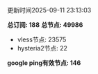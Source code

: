更新时间2025-09-11 23:13:03

**总订阅: 188**
**总节点: 49986**
- vless节点: 23575
- hysteria2节点: 22

**google ping有效节点: 146**
